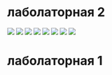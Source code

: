 # лаболаторная 2 #
![](https://pp.userapi.com/c639524/v639524470/66730/9gsO7NDn-9Q.jpg)
![](https://pp.userapi.com/c639524/v639524470/66737/FsTgP0kH5JA.jpg)
![](https://pp.userapi.com/c639524/v639524470/6673e/hgMFWj7JtaY.jpg)
![](https://pp.userapi.com/c639524/v639524470/66745/0BeL-UhAJgI.jpg)
![](https://pp.userapi.com/c639524/v639524470/6674c/4t5KtArr-j4.jpg)
![](https://pp.userapi.com/c639524/v639524470/66753/R2KMIgwbFVc.jpg)
![](https://pp.userapi.com/c639524/v639524470/6675a/lVQqnlUWIjk.jpg)
![](https://pp.userapi.com/c639524/v639524470/66763/97qVctb_Wc4.jpg)

# лаболаторная 1 #
